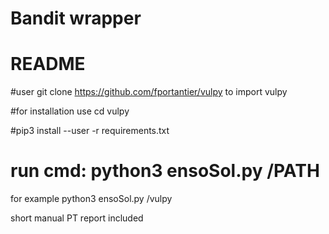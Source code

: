 # Bandit wrapper


# README
#user git clone https://github.com/fportantier/vulpy to import vulpy

#for installation use cd vulpy

#pip3 install --user -r requirements.txt


#  run cmd: python3 ensoSol.py /PATH
for example python3 ensoSol.py /vulpy

short manual PT report included 
